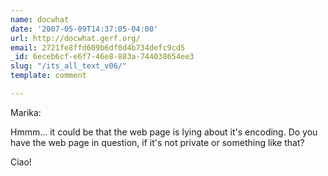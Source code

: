 ```yaml
---
name: docwhat
date: '2007-05-09T14:37:05-04:00'
url: http://docwhat.gerf.org/
email: 2721fe8ffd609b6df0d4b734defc9cd5
_id: 6eceb6cf-e6f7-46e8-883a-744038654ee3
slug: "/its_all_text_v06/"
template: comment

---
```


Marika:

Hmmm... it could be that the web page is lying about it's encoding.  Do you have the web page in question, if it's not private or something like that?

Ciao!

